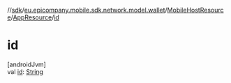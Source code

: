 //[sdk](../../../../index.md)/[eu.epicompany.mobile.sdk.network.model.wallet](../../index.md)/[MobileHostResource](../index.md)/[AppResource](index.md)/[id](id.md)

# id

[androidJvm]\
val [id](id.md): [String](https://kotlinlang.org/api/latest/jvm/stdlib/kotlin/-string/index.html)
